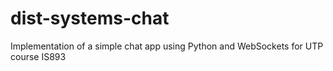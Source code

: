 # dist-systems-chat
Implementation of a simple chat app using Python and WebSockets for UTP course IS893
